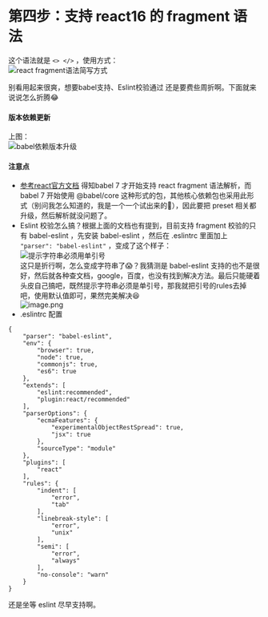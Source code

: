 # 第四步：支持 react16 的 fragment 语法


这个语法就是 ```<> </>``` ，使用方式：  
![react fragment语法简写方式](https://upload-images.jianshu.io/upload_images/3504920-a3760a7ada98c552.png?imageMogr2/auto-orient/strip%7CimageView2/2/w/1240)

别看用起来很爽，想要babel支持、Eslint校验通过 还是要费些周折啊。下面就来说说怎么折腾😂

#### 版本依赖更新
上图：  
![babel依赖版本升级](https://upload-images.jianshu.io/upload_images/3504920-4e21501547971d5f.png?imageMogr2/auto-orient/strip%7CimageView2/2/w/1240)

#### 注意点
- [参考react官方文档](https://reactjs.org/blog/2017/11/28/react-v16.2.0-fragment-support.html) 得知babel 7 才开始支持 react fragment 语法解析，而 babel 7 开始使用 @babel/core 这种形式的包，其他核心依赖包也采用此形式（别问我怎么知道的，我是一个一个试出来的🤣），因此要把 preset 相关都升级，然后解析就没问题了。
- Eslint 校验怎么搞？根据上面的文档也有提到，目前支持 fragment 校验的只有 babel-eslint ，先安装 babel-eslint ，然后在 .eslintrc 里面加上 ``` "parser": "babel-eslint" ``` ，变成了这个样子：   
![提示字符串必须用单引号](https://upload-images.jianshu.io/upload_images/3504920-a41fc1a0dc685166.png?imageMogr2/auto-orient/strip%7CimageView2/2/w/1240)  
  这只是折行啊，怎么变成字符串了😱？我猜测是 babel-eslint 支持的也不是很好，然后就各种查文档，google，百度，也没有找到解决方法。最后只能硬着头皮自己搞吧，既然提示字符串必须是单引号，那我就把引号的rules去掉吧，使用默认值即可，果然完美解决😆  
![image.png](https://upload-images.jianshu.io/upload_images/3504920-e96b36678e0e8b90.png?imageMogr2/auto-orient/strip%7CimageView2/2/w/1240)  
- .eslintrc 配置
``` 
{
    "parser": "babel-eslint",
    "env": {
        "browser": true,
        "node": true,
        "commonjs": true,
        "es6": true
    },
    "extends": [
        "eslint:recommended",
        "plugin:react/recommended"
    ],
    "parserOptions": {
        "ecmaFeatures": {
            "experimentalObjectRestSpread": true,
            "jsx": true
        },
        "sourceType": "module"
    },
    "plugins": [
        "react"
    ],
    "rules": {
        "indent": [
            "error",
            "tab"
        ],
        "linebreak-style": [
            "error",
            "unix"
        ],
        "semi": [
            "error",
            "always"
        ],
        "no-console": "warn"
    }
}
```
  还是坐等 eslint 尽早支持啊。
